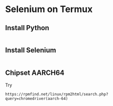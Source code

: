 # Selenium on Termux

## Install Python
```

```

## Install Selenium
```

```


## Chipset AARCH64
Try 
```
https://rpmfind.net/linux/rpm2html/search.php?query=chromedriver(aarch-64)
```





